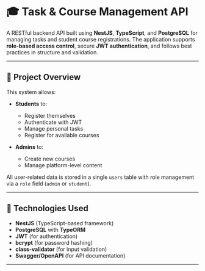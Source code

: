 # 🎓 Task & Course Management API

A RESTful backend API built using **NestJS**, **TypeScript**, and **PostgreSQL** for managing tasks and student course registrations. The application supports **role-based access control**, secure **JWT authentication**, and follows best practices in structure and validation.

---

## 📌 Project Overview

This system allows:

- **Students** to:
  - Register themselves
  - Authenticate with JWT
  - Manage personal tasks
  - Register for available courses

- **Admins** to:
  - Create new courses
  - Manage platform-level content

All user-related data is stored in a single `users` table with role management via a `role` field (`admin` or `student`).

---

## 🔧 Technologies Used

- **NestJS** (TypeScript-based framework)
- **PostgreSQL** with **TypeORM**
- **JWT** (for authentication)
- **bcrypt** (for password hashing)
- **class-validator** (for input validation)
- **Swagger/OpenAPI** (for API documentation)

---
